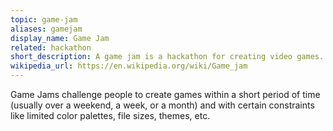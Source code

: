 ```yaml
---
topic: game-jam
aliases: gamejam
display_name: Game Jam
related: hackathon
short_description: A game jam is a hackathon for creating video games.
wikipedia_url: https://en.wikipedia.org/wiki/Game_jam
---
```

Game Jams challenge people to create games within a short period of time (usually over a weekend, a week, or a month) and with certain constraints like limited color palettes, file sizes, themes, etc.
